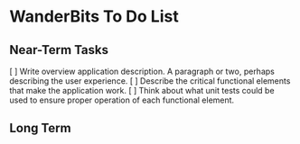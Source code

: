 
WanderBits To Do List
=====================

Near-Term Tasks
---------------
  [ ] Write overview application description.  A paragraph or two, perhaps describing the user experience.
  [ ] Describe the critical functional elements that make the application work.
  [ ] Think about what unit tests could be used to ensure proper operation of each functional element.


Long Term
---------
